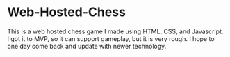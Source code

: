 # Web-Hosted-Chess
This is a web hosted chess game I made using HTML, CSS, and Javascript. I got it to MVP, so it can support gameplay, but it is very rough. I hope to one day come back and update with newer technology.

